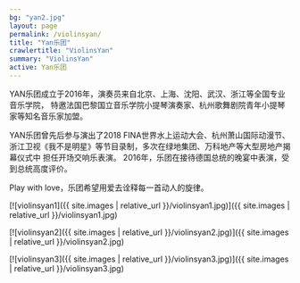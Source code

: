 ```yaml
---
bg: "yan2.jpg"
layout: page
permalink: /violinsyan/
title: "Yan乐团"
crawlertitle: "ViolinsYan"
summary: "ViolinsYan"
active: Yan乐团
---
```


YAN乐团成立于2016年，演奏员来自北京、上海、沈阳、武汉、浙江等全国专业音乐学院， 特邀法国巴黎国立音乐学院小提琴演奏家、杭州歌舞剧院青年小提琴家等知名音乐家加盟。 

YAN乐团曾先后参与演出了2018 FINA世界水上运动大会、杭州萧山国际动漫节、浙江卫视《我不是明星》等节目录制，多次在绿地集团、万科地产等大型房地产揭幕仪式中 担任开场交响乐表演。 2016年，乐团在接待德国总统的晚宴中表演，受到总统高度评价。 

Play with love，乐团希望用爱去诠释每一首动人的旋律。


[![violinsyan1]({{ site.images | relative_url }}/violinsyan1.jpg)]({{ site.images | relative_url }}/violinsyan1.jpg)

[![violinsyan2]({{ site.images | relative_url }}/violinsyan2.jpg)]({{ site.images | relative_url }}/violinsyan2.jpg)

[![violinsyan3]({{ site.images | relative_url }}/violinsyan3.jpg)]({{ site.images | relative_url }}/violinsyan3.jpg)
